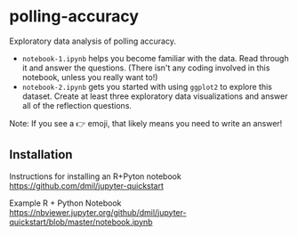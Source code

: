 # polling-accuracy

Exploratory data analysis of polling accuracy.

- `notebook-1.ipynb` helps you become familiar with the data. Read through it and answer the questions. (There isn't any coding involved in this notebook, unless you really want to!)
- `notebook-2.ipynb` gets you started with using `ggplot2` to explore this dataset. Create at least three exploratory data visualizations and answer all of the reflection questions.

Note: If you see a 👉 emoji, that likely means you need to write an answer! 


## Installation

Instructions for installing an R+Pyton notebook
https://github.com/dmil/jupyter-quickstart

Example R + Python Notebook
https://nbviewer.jupyter.org/github/dmil/jupyter-quickstart/blob/master/notebook.ipynb
